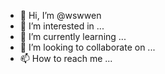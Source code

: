 - 👋 Hi, I’m @wswwen
- 👀 I’m interested in ...
- 🌱 I’m currently learning ...
- 💞️ I’m looking to collaborate on ...
- 📫 How to reach me ...

<!---
wswwen/wswwen is a ✨ special ✨ repository because its `README.md` (this file) appears on your GitHub profile.
You can click the Preview link to take a look at your changes.
--->
